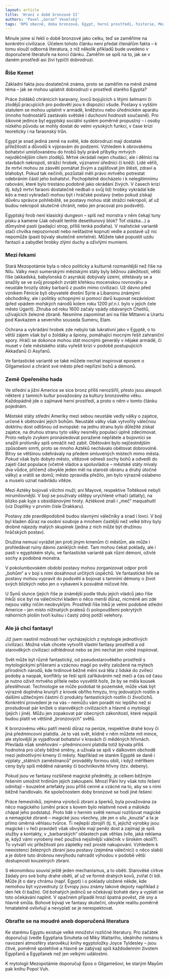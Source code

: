 ```yaml
---
layout: article
title: 'Hraní v době bronzové II'
authors: 'Pavel „Goran“ Veselský'
tags: 'RPG obecně, doba bronzová, Egypt, herní prostředí, historie, Mezopotámie, předkolumbovská Amerika'
---
```


Minule jsme si řekli o době bronzové jako celku, teď se zaměříme na konkrétní civilizace. Účelem tohoto článku není předat čtenářům fakta – k tomu slouží odborná literatura, z níž několik příkladů bude uvedeno v doporučené literatuře na konci článku. Zaměřím se spíš na to, jak se v daném prostředí asi živí typičtí dobrodruzi.

<!--break-->

### Říše Kemet

Základní fakta jsou dostatečně známa, proto se zaměřím na méně známé téma – jak se mohou uplatnit dobrodruzi v prostředí starého Egypta?

Práce žoldáků chránících karavany, lovců bojujících s lítými šelmami či zlodějů pracujících pro podsvětí jsou k dispozici všude. Postavy s vyšším statutem se mohou uplatnit v armádě, kněžstvu nebo úřednickém aparátu (mnoho hodnostářů zastávalo světské i duchovní hodnosti současně). Pro šikovné jedince byl egyptský sociální systém poměrně propustný – i osoby nízkého původu se mohly dostat do velmi vysokých funkcí, v čase krizí teoreticky i na faraonský trůn.

Egypt je snad jediná země na světě, kde dobrodruzi mají dostatek příležitostí a důvodů k výpravám do podzemí. Vzhledem k obrovskému bohatství umísťovanému do hrobů byly právě příbytky mrtvých nejvděčnějším cílem zlodějů. Mrtvé okrádali nejen chudáci, ale i dělníci na stavbách nekropolí, strážci hrobek, významní úředníci či kněží. Lidé věřili, že mrtví mohou ze zásvětí pomáhat živým a zajišťovat jim štěstí, zdraví a blahobyt. Pokud tak nečinili, pozůstalí měli právo mrtvého potrestat odebráním části jeho bohatství. Pochopitelně docházelo i k nelegitimnímu rabování, které bylo trestáno podobně jako okrádání živých. V časech krizí (tj. když mrtví faraoni dostatečně nedbali o svůj lid) hrobky vykrádal kde kdo a mezi vykradači mohou být i hráčské postavy (nebo pokud získají důvěru správce pohřebiště, se postavy mohou stát strážci nekropolí, ať už budou nekropoli skutečně chránit, nebo jen pracovat pro podsvětí).

Egyptský hrob není klasický dungeon – spíš než monstra v něm čekají tuny písku a kamene (Jak odvalit tenhle desetitunový blok? Toť otázka…) a důmyslné pasti (padající strop, příliš tenká podlaha). V realistické variantě stačí chvilka nepozornosti nebo nešťastné kopnutí vedle a postavě už nic nepomůže (pasti bývaly skutečně smrtelné). Můžete také popustit uzdu fantazii a zabydlet hrobky zlými duchy a oživlými mumiemi.

### Mezi řekami

Stará Mezopotámie byla o něco politicky a kulturně rozmanitější než říše na Nilu. Války mezi sumerskými městskými státy byly běžnou záležitostí, větší říše (akkadská, babylonská či asyrská) dobývaly území, střetávaly se a snažily se ve svůj prospěch zvrátit křehkou mocenskou rovnováhu a neustále hrozily útoky barbarů z pustin mimo civilizaci. Už dávno před vznikem Fénicie byli obyvatelé dnešní Sýrie a Libanonu známými obchodníky, ale i politiky schopnými si pomocí darů kupovat nezávislost (před vpádem mořských národů kolem roku 1200 př.n.l. bylo v jejich čele město Ugarit). Zhruba od roku 1600 začaly vpády obávaných Chetitů, užívajících železné zbraně. Nesmíme zapomínat ani na říše Mittanni a Urartu pod Kavkazem a severního souseda Sumeru, Elam.

Ochrana a vykrádání hrobek zde nebylo tak lukrativní jako v Egyptě, o to větší zájem však byl o žoldáky a špiony, pomáhající mocným řešit zahraniční spory. Hráči se dokonce mohou stát mocnými generály v nějaké armádě, či muset v čele městského státu vyřešit krizi v podobě postupujících Akkaďanů či Asyřanů.

Ve fantastické variantě se také můžete nechat inspirovat eposem o Gilgamešovi a chránit své město před nepřízní bohů a démonů.

### Země Opeřeného hada

Ve střední a jižní Americe se sice bronz příliš nerozšířil, přesto jsou alespoň některé z tamních kultur považovány za kultury bronzového věku. Každopádně jde o zajímavé herní prostředí, a proto o něm v tomto článku pojednám.

Městské státy střední Ameriky mezi sebou neustále vedly války o zajatce, určené k obětování jejich bohům. Neustálé války však vytvořily válečnou doktrínu dost odlišnou od evropské: na jednu stranu bylo důležité získat zajatce, na druhou stranu tyto války nesměly populaci úplně zdecimovat. Proto nebylo zvykem pronásledovat poražené nepřátele a bojovníci se snažili protivníky spíš omráčit než zabít. Obětování bylo nejčestnějším způsobem smrti, proto se mnoho Aztéků nechávalo obětovat dobrovolně. Bitvy se většinou odehrávaly na předem smluvených místech mimo města. Pokud však bylo dobyto město, vítězové odnesli sochy bohů a odvedli do zajetí část populace (včetně vládce a spoluvládce – městské státy mívaly dva vůdce, přičemž obvykle jeden měl na starosti obranu a druhý útočné války) a vrátili se domů; město zpravidla přežilo, jen bylo výrazně oslabeno a muselo uznat nadvládu vítěze.

Mezi Aztéky bojovali všichni muži; ani Mayové, respektive Toltékové nebyli mírumilovnější. V boji se používaly oštěpy urychlené vrhači (atlatly), na blízko pak kyje s obsidiánovými hroty. Aztékové znali i „meč“ maquahuitl (viz Doplňky v prvním čísle Drakkaru).

Postavy zde pravděpodobně budou slavnými válečníky a snad i lovci. V boji byl kladen důraz na osobní souboje a mnohem častější než velké bitvy byly drobné nájezdy malých skupinek (jedna z nich může být družinou hráčských postav).

Družina nemusí vyrážet jen proti jiným kmenům či městům, ale může i prohledávat ruiny dávno zaniklých měst. Tam mohou čekat poklady, ale i pasti v egyptském stylu, ve fantastické variantě pak různí démoni, oživlé sochy a podobná monstra.

V pokolumbovském období postavy mohou zorganizovat odpor proti „bohům“ a v boji s nimi dosáhnout určitých úspěchů. Ve fantastické hře se postavy mohou vypravit do podsvětí a bojovat s tamními démony o život svých blízkých nebo jen o vybavení k posvátné míčové hře.

U Synů slunce (jejich říše je známější podle titulu jejich vládců jako říše Inků) sice byl na válečnictví kladen o něco menší důraz, nicméně ani zde nejsou války ničím neobvyklým. Prostředí říše Inků je velmi podobné střední Americe – jen místo nížinatých pralesů či polopoušťemi pokrytých náhorních plošin tvoří kulisu i častý zdroj potíží velehory.

### Ale já chci fantasy!

Již jsem nastínil možnosti her vycházejících z mytologie jednotlivých civilizací. Možná však chcete vytvořit vlastní fantasy prostředí a od starověkých civilizací odhlédnout nebo se jimi nechat jen volně inspirovat.

Svět může být různě fantastický, od pseudostarověkého prostředí s mytologickými příšerami a vzácnou magií po světy založené na mýtech přírodních národů, kde hrdinové běžně mění svá těla z lidské do zvířecí podoby a naopak, konflikty se řeší spíš zaříkáváním než meči a čas od času je nutno oživit mrtvého přítele nebo vysvětlit hoře, že by se měla kousek přestěhovat. Technologie se může podobat té pozemské, může však být výrazně doplněna krunýři z krovek obřího hmyzu, trny jedovatých rostlin a dalšími užitečnými částmi či produkty fantastických rostlin či živočichů. Konkrétní provedení je na vás – nemůžu vám poradit nic lepšího než si prostudovat pár knížek o starověkých civilizacích a hlavně o mytologii (jejich i jiné). Můžu jen zopakovat pár obecných zákonitostí, které nejspíš budou platit ve většině „bronzových“ světů.

K bronzovému věku patří menší důraz na peníze, respektive drahé kovy či jiná předmincovní platidla. Je to váš svět, klidně v něm můžete mít mince, ale stylovější je vyjadřovat bohatství v kravách či měděných hřivnách. Převládá však směňování – předmincovní platidla totiž bývala příliš hodnotná pro účely běžné směny, a užívala se spíš v dálkovém obchodě mezi jednotlivými kmeny či městy. Například ve starém Egyptě se daně i výplaty „státních zaměstnanců“ prováděly formou obilí, i když měřítkem ceny byly spíš měděné náramky či bochníkovité hřivny (tzv. debeny).

Pokud jsou ve fantasy rozšířené magické předměty, je celkem běžným řešením umožnit hrdinům jejich zakoupení. Mnozí Páni hry však toto řešení odmítají – kouzelné artefakty jsou příliš cenné a vzácné na to, aby se s nimi běžně handlovalo. Ke společnostem doby bronzové se hodí jiné řešení:

Práce řemeslníků, zejména výrobců zbraní a šperků, byla považována za něco magického (umění práce s kovem bylo relativně nové a málokdo chápal jeho podstatu). Proto lidé v herním světě nemusí rozlišovat magické a nemagické zbraně – magické jsou všechny, jde jen o sílu „kouzla“ a ta je přímo úměrná věhlasu tvůrce. Ti nejlepší zbrojíři (tj. ti, jejichž výrobky jsou magické i v řeči pravidel) však obvykle mají peněz dost a zajímají je spíš služby a kontakty, v „barbarských“ oblastech pak věhlas (víte, jaká reklama je, když vámi vyrobený meč používá nejsilnější válečník v širokém okolí?). To vytváří víc příležitostí pro zápletky než prosté nakupování. Vzhledem k neexistenci železných zbraní jsou postavy (zejména válečníci) o něco slabší a je dobré tuto drobnou nevýhodu nahradit výhodou v podobě větší dostupnosti kouzelných zbraní.

S ekonomikou souvisí ještě jeden mechanismus, a to oběti. Starověké církve žádaly pro své bohy drahé oběti, ať už ve formě drahých kovů, zvířat či lidí. Může jít o dary chrámu (např. Egypt) i o poklady uložené někde, kde nemohou být vyzvednuty (z Evropy jsou známy takové depoty například z den řek či bažin). Od bohatých jedinců se očekávají bohaté dary a vyplatí se toto očekávání naplnit. V opačném případě hrozí špatná pověst, zlé sny a hlavně smůla. Bohové bývají ve fantasy skuteční, obvykle realitu poměrně hmatatelně ovlivňují a nevyplatí se je nerespektovat.

### Obraťte se na moudré aneb doporučená literatura

Ke starému Egyptu existuje velké množství rozličné literatury. Pro začátek doporučuji (vedle Egypťana Sinuheta od Miky Waltariho, ideálního románu k navození atmosféry starověku) knihy egyptoložky Joyce Tyldesley – jsou čtivé, poměrně spolehlivé a hlavně se zabývají spíš každodenním životem Egypťanů a Egypťanek než jen velkými událostmi.

K mytologii Mezopotámie doporučuji Epos o Gilgamešovi, ke starým Mayům pak knihu Popol Vuh.
